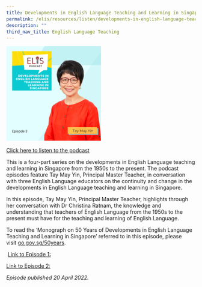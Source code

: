 ```yaml
---
title: Developments in English Language Teaching and Learning in Singapore (Episode 3)
permalink: /elis/resources/listen/developments-in-english-language-teaching-and-learning-in-singapore-episode-3/
description: ""
third_nav_title: English Language Teaching
---
```

<img src="/images/31.png" style="width:50%">
	
<a href="https://open.spotify.com/episode/6mZP83fBsenVPoYcaCdVeW">Click here to listen to the podcast</a>

This is a four-part series on the developments in English Language teaching and learning in Singapore from the 1950s to the present. The podcast episodes feature Tay May Yin, Principal Master Teacher, in conversation with three English Language educators on the continuity and change in the developments in English Language teaching and learning in Singapore. &nbsp;  
  
In this episode, Tay May Yin, Principal Master Teacher, highlights through her conversation with Dr Christina Ratnam, the knowledge and understanding that teachers of English Language from the 1950s to the present must have for the teaching and learning of English Language.  

To read the ‘Monograph on 50 Years of Developments in English Language Teaching and Learning in Singapore’ referred to in this episode, please visit&nbsp;[go.gov.sg/50years](http://go.gov.sg/50years).&nbsp;  

&nbsp;[Link to Episode 1:](https://elis.moe.edu.sg/elis/resources/listen/developments-in-english-language-teaching-and-learning-in-singapore-episode-1)&nbsp;

[Link to Episode 2:](https://elis.moe.edu.sg/elis/resources/listen/developments-in-english-language-teaching-and-learning-in-singapore-episode-2)&nbsp;

<em>Episode published 20 April 2022.</em>